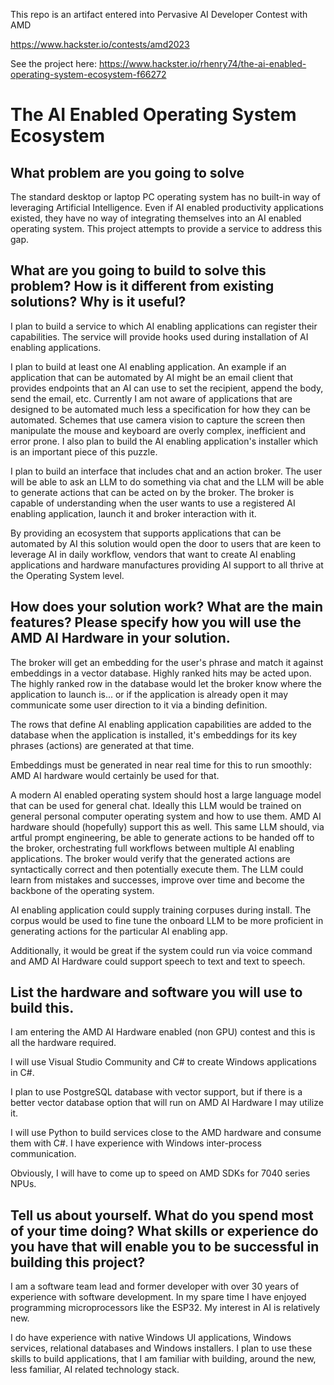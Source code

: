 This repo is an artifact entered into
Pervasive AI Developer Contest
with AMD

https://www.hackster.io/contests/amd2023

See the project here:
https://www.hackster.io/rhenry74/the-ai-enabled-operating-system-ecosystem-f66272


# The AI Enabled Operating System Ecosystem #

## What problem are you going to solve ##

The standard desktop or laptop PC operating system has no built-in way of leveraging Artificial Intelligence. Even if AI enabled productivity applications existed, they have no way of integrating themselves into an AI enabled operating system. This project attempts to provide a service to address this gap.

## What are you going to build to solve this problem? How is it different from existing solutions? Why is it useful? ##

I plan to build a service to which AI enabling applications can register their capabilities. The service will provide hooks used during installation of AI enabling applications.
 
I plan to build at least one AI enabling application. An example if an application that can be automated by AI might be an email client that provides endpoints that an AI can use to set the recipient, append the body, send the email, etc. Currently I am not aware of applications that are designed to be automated much less a specification for how they can be automated. Schemes that use camera vision to capture the screen then manipulate the mouse and keyboard are overly complex, inefficient and error prone. I also plan to build the AI enabling application's installer which is an important piece of this puzzle.

I plan to build an interface that includes chat and an action broker. The user will be able to ask an LLM to do something via chat and the LLM will be able to generate actions that can be acted on by the broker. The broker is capable of understanding when the user wants to use a registered AI enabling application, launch it and broker interaction with it.

By providing an ecosystem that supports applications that can be automated by AI this solution would open the door to users that are keen to leverage AI in daily workflow, vendors that want to create AI enabling applications and hardware manufactures providing AI support to all thrive at the Operating System level.

## How does your solution work? What are the main features? Please specify how you will use the AMD AI Hardware in your solution. ##
The broker will get an embedding for the user's phrase and match it against embeddings in a vector database. Highly ranked hits may be acted upon. The highly ranked row in the database would let the broker know where the application to launch is... or if the application is already open it may communicate some user direction to it via a binding definition.
 
The rows that define AI enabling application capabilities are added to the database when the application is installed, it's embeddings for its key phrases (actions) are generated at that time.
 
Embeddings must be generated in near real time for this to run smoothly: AMD AI hardware would certainly be used for that.
 
A modern AI enabled operating system should host a large language model that can be used for general chat. Ideally this LLM would be trained on general personal computer operating system and how to use them. AMD AI hardware should (hopefully) support this as well. This same LLM should, via artful prompt engineering, be able to generate actions to be handed off to the broker, orchestrating full workflows between multiple AI enabling applications. The broker would verify that the generated actions are syntactically correct and then potentially execute them. The LLM could learn from mistakes and successes, improve over time and become the backbone of the operating system.

AI enabling application could supply training corpuses during install. The corpus would be used to fine tune the onboard LLM to be more proficient in generating actions for the particular AI enabling app.

Additionally, it would be great if the system could run via voice command and AMD AI Hardware could support speech to text and text to speech.  

## List the hardware and software you will use to build this. ##
I am entering the AMD AI Hardware enabled (non GPU) contest and this is all the hardware required.

I will use Visual Studio Community and C# to create Windows applications in C#. 

I plan to use PostgreSQL database with vector support, but if there is a better vector database option that will run on AMD AI Hardware I may utilize it.

I will use Python to build services close to the AMD hardware and consume them with C#. I have experience with Windows inter-process communication.

Obviously, I will have to come up to speed on AMD SDKs for 7040 series NPUs.

## Tell us about yourself. What do you spend most of your time doing? What skills or experience do you have that will enable you to be successful in building this project? ##
I am a software team lead and former developer with over 30 years of experience with software development. In my spare time I have enjoyed programming microprocessors like the ESP32. My interest in AI is relatively new.
 
I do have experience with native Windows UI applications, Windows services, relational databases and Windows installers. I plan to use these skills to build applications, that I am familiar with building, around the new, less familiar, AI related technology stack. 

